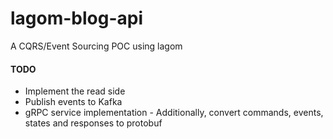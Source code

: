 # lagom-blog-api
A CQRS/Event Sourcing POC using lagom

#### TODO
 - Implement the read side
 - Publish events to Kafka
 - gRPC service implementation - Additionally, convert commands, events, states and responses to protobuf
